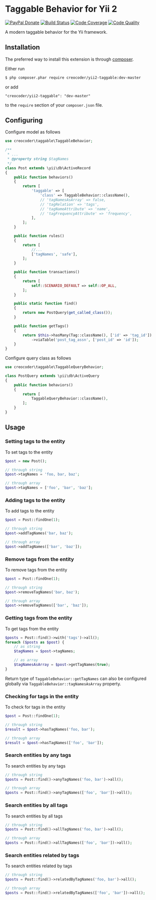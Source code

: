 # Taggable Behavior for Yii 2

[![PayPal Donate](https://www.paypalobjects.com/en_US/i/btn/btn_donate_LG.gif)](https://www.paypal.com/cgi-bin/webscr?cmd=_s-xclick&hosted_button_id=HJ6LFVXEX8NDW)
[![Build Status](https://img.shields.io/travis/creocoder/yii2-taggable/master.svg?style=flat-square)](https://travis-ci.org/creocoder/yii2-taggable)
[![Code Coverage](https://img.shields.io/scrutinizer/coverage/g/creocoder/yii2-taggable/master.svg?style=flat-square)](https://scrutinizer-ci.com/g/creocoder/yii2-taggable/?branch=master)
[![Code Quality](https://img.shields.io/scrutinizer/g/creocoder/yii2-taggable/master.svg?style=flat-square)](https://scrutinizer-ci.com/g/creocoder/yii2-taggable/?branch=master)

A modern taggable behavior for the Yii framework.

## Installation

The preferred way to install this extension is through [composer](http://getcomposer.org/download/).

Either run

```bash
$ php composer.phar require creocoder/yii2-taggable:dev-master
```

or add

```
"creocoder/yii2-taggable": "dev-master"
```

to the `require` section of your `composer.json` file.

## Configuring

Configure model as follows

```php
use creocoder\taggable\TaggableBehavior;

/**
 * ...
 * @property string $tagNames
 */
class Post extends \yii\db\ActiveRecord
{
    public function behaviors()
    {
        return [
            'taggable' => [
                'class' => TaggableBehavior::className(),
                // 'tagNamesAsArray' => false,
                // 'tagRelation' => 'tags',
                // 'tagNameAttribute' => 'name',
                // 'tagFrequencyAttribute' => 'frequency',
            ],
        ];
    }

    public function rules()
    {
        return [
            //...
            ['tagNames', 'safe'],
        ];
    }

    public function transactions()
    {
        return [
            self::SCENARIO_DEFAULT => self::OP_ALL,
        ];
    }

    public static function find()
    {
        return new PostQuery(get_called_class());
    }

    public function getTags()
    {
        return $this->hasMany(Tag::className(), ['id' => 'tag_id'])
            ->viaTable('post_tag_assn', ['post_id' => 'id']);
    }
}
```

Configure query class as follows

```php
use creocoder\taggable\TaggableQueryBehavior;

class PostQuery extends \yii\db\ActiveQuery
{
    public function behaviors()
    {
        return [
            TaggableQueryBehavior::className(),
        ];
    }
}
```

## Usage

### Setting tags to the entity

To set tags to the entity

```php
$post = new Post();

// through string
$post->tagNames = 'foo, bar, baz';

// through array
$post->tagNames = ['foo', 'bar', 'baz'];
```

### Adding tags to the entity

To add tags to the entity

```php
$post = Post::findOne(1);

// through string
$post->addTagNames('bar, baz');

// through array
$post->addTagNames(['bar', 'baz']);
```

### Remove tags from the entity

To remove tags from the entity

```php
$post = Post::findOne(1);

// through string
$post->removeTagNames('bar, baz');

// through array
$post->removeTagNames(['bar', 'baz']);
```

### Getting tags from the entity

To get tags from the entity

```php
$posts = Post::find()->with('tags')->all();
foreach ($posts as $post) {
    // as string
    $tagNames = $post->tagNames;

    // as array
    $tagNamesAsArray = $post->getTagNames(true);
}
```

Return type of `TaggableBehavior::getTagNames` can also be configured globally via `TaggableBehavior::tagNamesAsArray` property.

### Checking for tags in the entity

To check for tags in the entity

```php
$post = Post::findOne(1);

// through string
$result = $post->hasTagNames('foo, bar');

// through array
$result = $post->hasTagNames(['foo', 'bar']);
```

### Search entities by any tags

To search entities by any tags

```php
// through string
$posts = Post::find()->anyTagNames('foo, bar')->all();

// through array
$posts = Post::find()->anyTagNames(['foo', 'bar'])->all();
```

### Search entities by all tags

To search entities by all tags

```php
// through string
$posts = Post::find()->allTagNames('foo, bar')->all();

// through array
$posts = Post::find()->allTagNames(['foo', 'bar'])->all();
```

### Search entities related by tags

To search entities related by tags

```php
// through string
$posts = Post::find()->relatedByTagNames('foo, bar')->all();

// through array
$posts = Post::find()->relatedByTagNames(['foo', 'bar'])->all();
```
